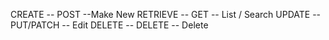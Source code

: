 CREATE -- POST --Make New
RETRIEVE -- GET -- List / Search
UPDATE -- PUT/PATCH -- Edit
DELETE -- DELETE -- Delete
